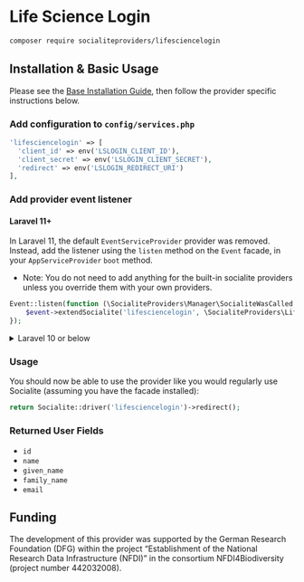 # Life Science Login

```bash
composer require socialiteproviders/lifesciencelogin
```

## Installation & Basic Usage

Please see the [Base Installation Guide](https://socialiteproviders.com/usage/), then follow the provider specific instructions below.

### Add configuration to `config/services.php`

```php
'lifesciencelogin' => [    
  'client_id' => env('LSLOGIN_CLIENT_ID'),  
  'client_secret' => env('LSLOGIN_CLIENT_SECRET'),  
  'redirect' => env('LSLOGIN_REDIRECT_URI') 
],
```

### Add provider event listener

#### Laravel 11+

In Laravel 11, the default `EventServiceProvider` provider was removed. Instead, add the listener using the `listen` method on the `Event` facade, in your `AppServiceProvider` `boot` method.

* Note: You do not need to add anything for the built-in socialite providers unless you override them with your own providers.

```php
Event::listen(function (\SocialiteProviders\Manager\SocialiteWasCalled $event) {
    $event->extendSocialite('lifesciencelogin', \SocialiteProviders\LifeScienceLogin\Provider::class);
});
```
<details>
<summary>
Laravel 10 or below
</summary>
Configure the package's listener to listen for `SocialiteWasCalled` events.

Add the event to your `listen[]` array in `app/Providers/EventServiceProvider`. See the [Base Installation Guide](https://socialiteproviders.com/usage/) for detailed instructions.

```php
protected $listen = [
    \SocialiteProviders\Manager\SocialiteWasCalled::class => [
        // ... other providers
        \SocialiteProviders\LifeScienceLogin\LifeScienceLoginExtendSocialite::class.'@handle',
    ],
];
```
</details>

### Usage

You should now be able to use the provider like you would regularly use Socialite (assuming you have the facade installed):

```php
return Socialite::driver('lifesciencelogin')->redirect();
```

### Returned User Fields

- ``id``
- ``name``
- ``given_name``
- ``family_name``
- ``email``

## Funding

The development of this provider was supported by the German Research Foundation (DFG) within the project “Establishment of the National Research Data Infrastructure (NFDI)” in the consortium NFDI4Biodiversity (project number 442032008).
